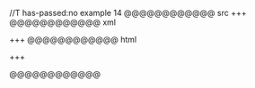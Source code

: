 //T has-passed:no
example 14
@@@@@@@@@@@@ src
+++
@@@@@@@@@@@@ xml
<?xml version="1.0" encoding="UTF-8"?>
<!DOCTYPE document SYSTEM "CommonMark.dtd">
<document xmlns="http://commonmark.org/xml/1.0">
  <paragraph>
    <text>+++</text>
  </paragraph>
</document>
@@@@@@@@@@@@ html
<p>+++</p>
@@@@@@@@@@@@
